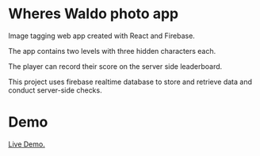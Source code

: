 # Wheres Waldo photo app
Image tagging web app created with React and Firebase.

The app contains two levels with three hidden characters each.

The player can record their score on the server side leaderboard.

This project uses firebase realtime database to store and retrieve data and conduct server-side checks.

# Demo

[Live Demo.](https://jerrytnutt.github.io/Wheres-Waldo-photo-app/)
